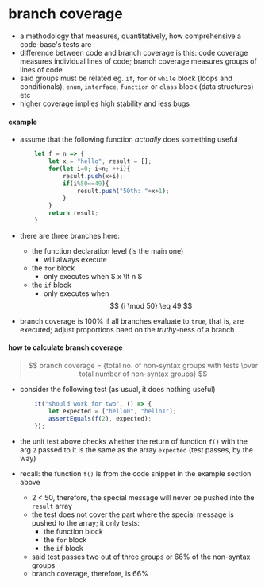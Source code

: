 # branch coverage

* a methodology that measures, quantitatively, how comprehensive a code-base's tests are
* difference between code and branch coverage is this: code coverage measures individual lines of code; branch coverage measures groups of lines of code
* said groups must be related eg. `if`, `for` or `while` block (loops and conditionals),
`enum`, `interface`, `function` or `class` block (data structures) etc
* higher coverage implies high stability and less bugs

#### example
* assume that the following function *actually* does something useful

    ```javascript
        let f = n => {
            let x = "hello", result = [];
            for(let i=0; i<n; ++i){
                result.push(x+i);
                if(i%50==49){
                    result.push("50th: "+x+1);
                }
            }
            return result;
        }
    ```

* there are three branches here:
    * the function declaration level (is the main one)
        * will always execute
    * the `for` block
        * only executes when $ x \lt n $
    * the `if` block
        * only executes when $$ {i \mod 50} \eq 49 $$
* branch coverage is 100% if all branches evaluate to `true`, that is, are executed; adjust proportions baed on the *truthy*-ness of a branch

#### how to calculate branch coverage

>   $$ branch coverage = {total no. of non-syntax groups with tests \over total number of non-syntax groups} $$

* consider the following test (as usual, it does nothing useful)

    ```javascript
        it("should work for two", () => {
            let expected = ["hello0", "hello1"];
            assertEquals(f(2), expected);
        });
    ```

 * the unit test above checks whether the return of function `f()` with the arg `2` passed to it is the same as the array `expected` (test passes, by the way)
 * recall: the function `f()` is from the code snippet in the example section above
    * 2 < 50, therefore, the special message will never be pushed into the `result` array
    * the test does not cover the part where the special message is pushed to the array; it only tests:
        * the function block
        * the `for` block
        * the `if` block
    * said test passes two out of three groups or 66% of the non-syntax groups
    * branch coverage, therefore, is 66%